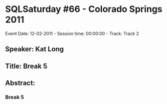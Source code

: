 # SQLSaturday #66 - Colorado Springs 2011
Event Date: 12-02-2011 - Session time: 00:00:00 - Track: Track 2
## Speaker: Kat Long
## Title: Break 5
## Abstract:
### Break 5

